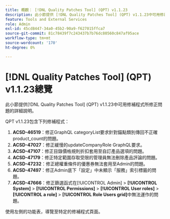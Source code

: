 ```yaml
---
title: 概觀： [!DNL Quality Patches Tool] (QPT) v1.1.23
description: 此小節提供 [!DNL Quality Patches Tool] (QPT) v1.1.23中可用修補程式所修正問題的詳細說明。
feature: Tools and External Services
role: Admin
exl-id: 45cd8447-34a0-45b2-90a9-f627015ffca7
source-git-commit: 81c78439f7c243437b7b76dc80560c847af95ace
workflow-type: tm+mt
source-wordcount: '170'
ht-degree: 0%

---
```


# [!DNL Quality Patches Tool] (QPT) v1.1.23總覽

此小節提供[!DNL Quality Patches Tool] (QPT) v1.1.23中可用修補程式所修正問題的詳細說明。

QPT v1.1.23包含下列修補程式：

1. **ACSD-46519**：修正GraphQL categoryList要求針對錨點類別傳回不正確product_count的問題。
1. **ACSD-47027**：修正緩慢的updateCompanyRole GraphQL要求。
1. **ACSD-47107**：修正目錄價格規則折扣套用至自訂產品選項的問題。
1. **ACSD-47179**：修正特定範圍存取受限的管理員無法刪除產品評論的問題。
1. **ACSD-47232**：修正總權重條件的優惠券無法套用至Admin的問題。
1. **ACSD-47497**：修正Admin底下「設定」中未顯示「服務」索引標籤的問題。
1. **ACSD-47666**：修正篩選函式在[!UICONTROL Admin] > **[!UICONTROL System]** > **[!UICONTROL Permissions]** > **[!UICONTROL User roles]** > **[!UICONTROL a role]** > **[!UICONTROL Role Users grid]**&#x200B;中無法運作的問題。

使用左側的功能表，導覽至特定的修補程式頁面。
